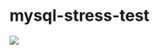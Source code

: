 # mysql-stress-test

<img src="https://s3.amazonaws.com/f.cl.ly/items/1h1d0O0e0e0i3J2o3j2n/Screenshot%202015-04-08%2008.35.29.png">
